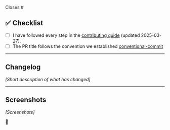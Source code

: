 Closes #<issue>

## ✅ Checklist

- [ ] I have followed every step in the
      [contributing guide](https://github.com/SlickYeet/create-lx2-app/blob/main/CONTRIBUTING.md)
      (updated 2025-03-27).
- [ ] The PR title follows the convention we established
      [conventional-commit](https://www.conventionalcommits.org/en/v1.0.0/)

---

## Changelog

_[Short description of what has changed]_

---

## Screenshots

_[Screenshots]_

💯
